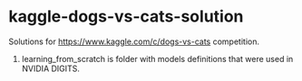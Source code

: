 # kaggle-dogs-vs-cats-solution
Solutions for https://www.kaggle.com/c/dogs-vs-cats competition.

1. learning_from_scratch is folder with models definitions that were used in NVIDIA DIGITS.
